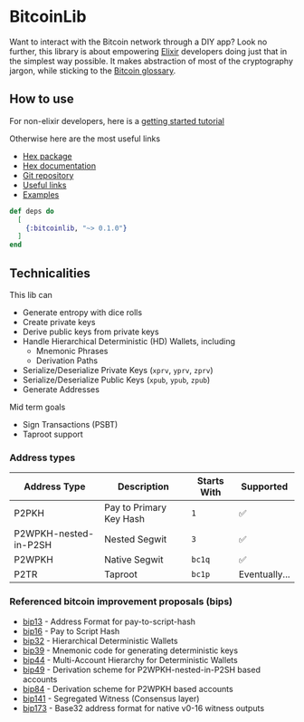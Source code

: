 # BitcoinLib

Want to interact with the Bitcoin network through a DIY app? Look no further, this library 
is about empowering [Elixir](https://elixir-lang.org) developers doing just that in the 
simplest way possible. It makes abstraction of most of the cryptography jargon, while sticking
to the [Bitcoin glossary](https://developer.bitcoin.org/glossary.html).

## How to use

For non-elixir developers, here is a [getting started tutorial](docs/tutorial.md)

Otherwise here are the most useful links 

- [Hex package](https://hex.pm/packages/bitcoinlib) 
- [Hex documentation](https://hexdocs.pm/bitcoinlib)
- [Git repository](https://github.com/RooSoft/bitcoinlib)
- [Useful links](/docs/links.md)
- [Examples](/docs/examples.md)

```elixir
def deps do
  [
    {:bitcoinlib, "~> 0.1.0"}
  ]
end
```

## Technicalities

This lib can

- Generate entropy with dice rolls
- Create private keys
- Derive public keys from private keys
- Handle Hierarchical Deterministic (HD) Wallets, including
  - Mnemonic Phrases
  - Derivation Paths
- Serialize/Deserialize Private Keys (`xprv`, `yprv`, `zprv`)
- Serialize/Deserialize Public Keys  (`xpub`, `ypub`, `zpub`)
- Generate Addresses

Mid term goals

- Sign Transactions (PSBT)
- Taproot support

### Address types

| Address Type          | Description             | Starts With  | Supported     |
|-----------------------|-------------------------|--------------|---------------|
| P2PKH                 | Pay to Primary Key Hash | `1`          | ✅            |
| P2WPKH-nested-in-P2SH | Nested Segwit           | `3`          | ✅            |
| P2WPKH                | Native Segwit           | `bc1q`       | ✅            |
| P2TR                  | Taproot                 | `bc1p`       | Eventually... |

### Referenced bitcoin improvement proposals (bips)
- [bip13](https://github.com/bitcoin/bips/blob/master/bip-0013.mediawiki) - Address Format for pay-to-script-hash
- [bip16](https://github.com/bitcoin/bips/blob/master/bip-0016.mediawiki) - Pay to Script Hash
- [bip32](https://github.com/bitcoin/bips/blob/master/bip-0032.mediawiki) - Hierarchical Deterministic Wallets
- [bip39](https://github.com/bitcoin/bips/blob/master/bip-0039.mediawiki) - Mnemonic code for generating deterministic keys
- [bip44](https://github.com/bitcoin/bips/blob/master/bip-0044.mediawiki) - Multi-Account Hierarchy for Deterministic Wallets
- [bip49](https://github.com/bitcoin/bips/blob/master/bip-0049.mediawiki) - Derivation scheme for P2WPKH-nested-in-P2SH based accounts
- [bip84](https://github.com/bitcoin/bips/blob/master/bip-0084.mediawiki) - Derivation scheme for P2WPKH based accounts
- [bip141](https://github.com/bitcoin/bips/blob/master/bip-0141.mediawiki) - Segregated Witness (Consensus layer)
- [bip173](https://github.com/bitcoin/bips/blob/master/bip-0173.mediawiki) - Base32 address format for native v0-16 witness outputs
